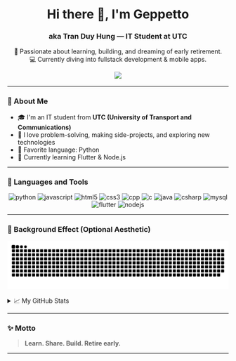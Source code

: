 <!-- README for Geppetto (Tran Duy Hung) -->

<h1 align="center">Hi there 👋, I'm Geppetto</h1>
<h3 align="center">aka Tran Duy Hung — IT Student at UTC</h3>

<p align="center">
  🚀 Passionate about learning, building, and dreaming of early retirement.<br>
  💻 Currently diving into fullstack development & mobile apps.
</p>

<p align="center">
  <img src="https://media1.giphy.com/media/v1.Y2lkPTc5MGI3NjExbGZmN2liaWZxM2xuY3J5MmE3ZjRjbDk0cGcxaDI3dHJmbTE1aTVuNiZlcD12MV9pbnRlcm5hbF9naWZfYnlfaWQmY3Q9Zw/7guVjhMF9qBKE/giphy.gif" width="600"/>
</p>

---

### 🧠 About Me

- 🎓 I'm an IT student from **UTC (University of Transport and Communications)**  
- 🧩 I love problem-solving, making side-projects, and exploring new technologies  
- 🐍 Favorite language: Python  
- 🧰 Currently learning Flutter & Node.js

---

### 🚀 Languages and Tools

<p align="center">
  <!-- Programming Languages -->
  <img src="https://cdn.jsdelivr.net/gh/devicons/devicon/icons/python/python-original.svg" alt="python" width="40" height="40"/>
  <img src="https://cdn.jsdelivr.net/gh/devicons/devicon/icons/javascript/javascript-original.svg" alt="javascript" width="40" height="40"/>
  <img src="https://cdn.jsdelivr.net/gh/devicons/devicon/icons/html5/html5-original.svg" alt="html5" width="40" height="40"/>
  <img src="https://cdn.jsdelivr.net/gh/devicons/devicon/icons/css3/css3-original.svg" alt="css3" width="40" height="40"/>
  <img src="https://cdn.jsdelivr.net/gh/devicons/devicon/icons/cplusplus/cplusplus-original.svg" alt="cpp" width="40" height="40"/>
  <img src="https://cdn.jsdelivr.net/gh/devicons/devicon/icons/c/c-original.svg" alt="c" width="40" height="40"/>
  <img src="https://cdn.jsdelivr.net/gh/devicons/devicon/icons/java/java-original.svg" alt="java" width="40" height="40"/>
  <img src="https://cdn.jsdelivr.net/gh/devicons/devicon/icons/csharp/csharp-original.svg" alt="csharp" width="40" height="40"/>
  <img src="https://cdn.jsdelivr.net/gh/devicons/devicon/icons/mysql/mysql-original.svg" alt="mysql" width="40" height="40"/>
  <img src="https://cdn.jsdelivr.net/gh/devicons/devicon/icons/flutter/flutter-original.svg" alt="flutter" width="40" height="40"/>
  <img src="https://cdn.jsdelivr.net/gh/devicons/devicon/icons/nodejs/nodejs-original.svg" alt="nodejs" width="40" height="40"/>
</p>

---

### 🌌 Background Effect (Optional Aesthetic)

<p align="center">
  <img src="https://raw.githubusercontent.com/Platane/snk/output/github-contribution-grid-snake-dark.svg" alt="snake animation" />
</p>

<details>
<summary>📈 My GitHub Stats</summary>
<br>

<p align="center">
  <img src="https://github-readme-stats.vercel.app/api?username=duyhung753951&show_icons=true&theme=tokyonight" alt="stats" />
  <img src="https://github-readme-streak-stats.herokuapp.com/?user=duyhung753951&theme=tokyonight" alt="streak"/>
</p>

</details>

---

### ✨ Motto

> **Learn. Share. Build. Retire early.**

---

<!-- Feel free to change the username and customize further -->
